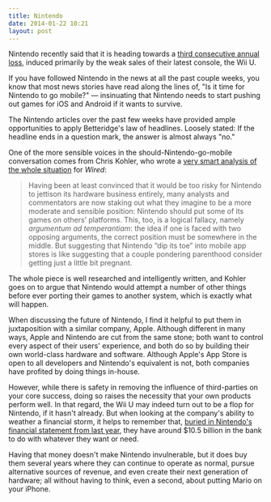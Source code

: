 ```yaml
---
title: Nintendo 
date: 2014-01-22 10:21
layout: post
---
```

Nintendo recently said that it is heading towards a [third consecutive annual loss](http://www.reuters.com/article/2014/01/17/us-nintendo-earnings-idUSBREA0G09M20140117), induced primarily by the weak sales of their latest console, the Wii U. 

If you have followed Nintendo in the news at all the past couple weeks, you know that most news stories have read along the lines of, "Is it time for Nintendo to go mobile?" &mdash; insinuating that Nintendo needs to start pushing out games for iOS and Android if it wants to survive. 

<aside>The Nintendo articles over the past few weeks have provided ample opportunities to apply Betteridge's law of headlines. Loosely stated: If the headline ends in a question mark, the answer is almost always "no."</aside>

One of the more sensible voices in the should-Nintendo-go-mobile conversation comes from Chris Kohler, who wrote a [very smart analysis of the whole situation](http://www.wired.com/gamelife/2014/01/nintendo-mobile/) for _Wired_: 

> Having been at least convinced that it would be too risky for Nintendo to jettison its hardware business entirely, many analysts and commentators are now staking out what they imagine to be a more moderate and sensible position: Nintendo should put some of its games on others’ platforms. This, too, is a logical fallacy, namely _argumentum ad temperantiam_: the idea if one is faced with two opposing arguments, the correct position must be somewhere in the middle. But suggesting that Nintendo “dip its toe” into mobile app stores is like suggesting that a couple pondering parenthood consider getting just a little bit pregnant.

The whole piece is well researched and intelligently written, and Kohler goes on to argue that Nintendo would attempt a number of other things before ever porting their games to another system, which is exactly what will happen. 

When discussing the future of Nintendo, I find it helpful to put them in juxtaposition with a similar company, Apple. Although different in many ways, Apple and Nintendo are cut from the same stone; both want to control every aspect of their users' experience, and both do so by building their own world-class hardware and software. Although Apple's App Store is open to all developers and Nintendo's equivalent is not, both companies have profited by doing things in-house. 

However, while there is safety in removing the influence of third-parties on your core success, doing so raises the necessity that your own products perform well. In that regard, the Wii U may indeed turn out to be a flop for Nintendo, if it hasn't already. But when looking at the company's ability to weather a financial storm, it helps to remember that, [buried in Nintendo's financial statement from last year](http://www.gamesradar.com/nintendo-doomed-not-likely-just-take-look-how-much-money-its-got-bank/), they have around $10.5 billion in the bank to do with whatever they want or need. 

Having that money doesn't make Nintendo invulnerable, but it does buy them several years where they can continue to operate as normal, pursue alternative sources of revenue, and even create their next generation of hardware; all without having to think, even a second, about putting Mario on your iPhone. 